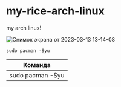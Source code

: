 # my-rice-arch-linux
my arch linux!





![Снимок экрана от 2023-03-13 13-14-08](https://user-images.githubusercontent.com/127678638/224712728-fbf5522a-13ae-4886-947a-478efa5a6980.png)



`sudo pacman -Syu`

| Команда |
| ------- |
| sudo pacman -Syu |


